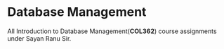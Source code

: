# Database Management
All Introduction to Database Management(**COL362**) course assignments under Sayan Ranu Sir.
